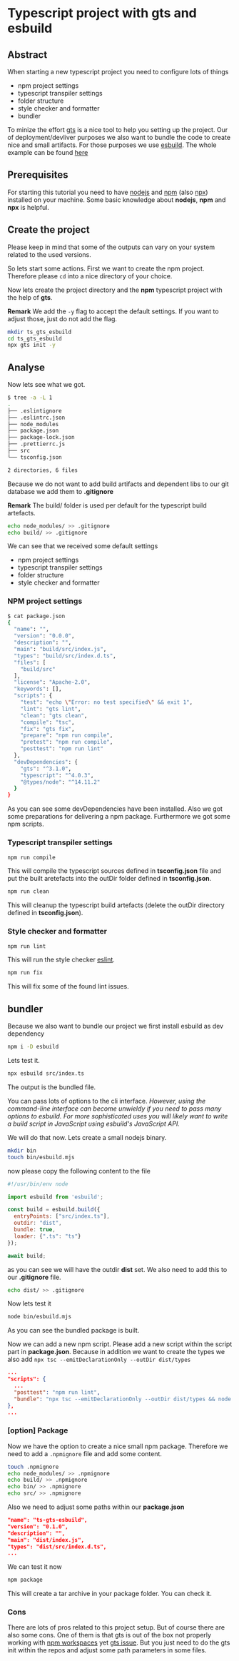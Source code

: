# Typescript project with gts and esbuild

## Abstract

When starting a new typescript project you need to configure lots of things

- npm project settings
- typescript transpiler settings
- folder structure
- style checker and formatter
- bundler

To minize the effort [gts][gts] is a nice tool to help you setting up the project.
Our of deployment/devliver purposes we also want to bundle the code to create nice and small artifacts.
For those purposes we use [esbuild][esbuild].
The whole example can be found [here][example]

## Prerequisites

For starting this tutorial you need to have [nodejs][nodejs] and [npm][npm] (also [npx][npx]) installed on your machine.
Some basic knowledge about **nodejs**, **npm** and **npx** is helpful.

## Create the project

Please keep in mind that some of the outputs can vary on your system related to the used versions.

So lets start some actions.
First we want to create the npm project.
Therefore please `cd` into a nice directory of your choice.

Now lets create the project directory and the **npm** typescript project with the help of **gts**.

**Remark** We add the `-y` flag to accept the default settings. If you want to adjust those, just do not add the flag.

```bash
mkdir ts_gts_esbuild
cd ts_gts_esbuild
npx gts init -y
```

## Analyse

Now lets see what we got.

```bash
$ tree -a -L 1
.
├── .eslintignore
├── .eslintrc.json
├── node_modules
├── package.json
├── package-lock.json
├── .prettierrc.js
├── src
└── tsconfig.json

2 directories, 6 files

```

Because we do not want to add build artifacts and dependent libs to our git database we add them to **.gitignore**

**Remark** The build/ folder is  used per default for the typescript build artefacts.

```bash
echo node_modules/ >> .gitignore
echo build/ >> .gitignore
```

We can see that we received some default settings

- npm project settings
- typescript transpiler settings
- folder structure
- style checker and formatter

### NPM project settings

```bash
$ cat package.json
{
  "name": "",
  "version": "0.0.0",
  "description": "",
  "main": "build/src/index.js",
  "types": "build/src/index.d.ts",
  "files": [
    "build/src"
  ],
  "license": "Apache-2.0",
  "keywords": [],
  "scripts": {
    "test": "echo \"Error: no test specified\" && exit 1",
    "lint": "gts lint",
    "clean": "gts clean",
    "compile": "tsc",
    "fix": "gts fix",
    "prepare": "npm run compile",
    "pretest": "npm run compile",
    "posttest": "npm run lint"
  },
  "devDependencies": {
    "gts": "^3.1.0",
    "typescript": "^4.0.3",
    "@types/node": "^14.11.2"
  }
}
```

As you can see some devDependencies have been installed. Also we got some preparations for delivering a npm package.
Furthermore we got some npm scripts.

### Typescript transpiler settings

```bash
npm run compile
```

This will compile the typescript sources defined in **tsconfig.json** file and put the built aretefacts into the outDir folder defined in **tsconfig.json**.

```bash
npm run clean
```

This will cleanup the typescript build artefacts (delete the outDir directory defined in **tsconfig.json**).

### Style checker and formatter

```bash
npm run lint
```

This will run the style checker [eslint][eslint].

```bash
npm run fix
```

This will fix some of the found lint issues.

## bundler

Because we also want to bundle our project we first install esbuild as dev dependency

```bash
npm i -D esbuild
```

Lets test it.

```bash
npx esbuild src/index.ts
```

The output is the bundled file.

You can pass lots of options to the cli interface.
*However, using the command-line interface can become unwieldy if you need to pass many options to esbuild. For more sophisticated uses you will likely want to write a build script in JavaScript using esbuild's JavaScript API.*

We will do that now.
Lets create a small nodejs binary.

```bash
mkdir bin
touch bin/esbuild.mjs
```

now please copy the following content to the file

```mjs
#!/usr/bin/env node

import esbuild from 'esbuild';

const build = esbuild.build({
  entryPoints: ["src/index.ts"],
  outdir: "dist",
  bundle: true,
  loader: {".ts": "ts"}
});

await build;
```

as you can see we will have the outdir **dist** set. We also need to add this to our **.gitignore** file.

```bash
echo dist/ >> .gitignore
```

Now lets test it

```bash
node bin/esbuild.mjs
```

As you can see the bundled package is built.

Now we can add a new npm script. Please add a new script within the script part in **package.json**. Because in addition we want to create the types we also add `npx tsc --emitDeclarationOnly --outDir dist/types`

```json
...
"scripts": {
  ...
  "posttest": "npm run lint",
  "bundle": "npx tsc --emitDeclarationOnly --outDir dist/types && node bin/esbuild.mjs"
},
...
```

### [option] Package

Now we have the option to create a nice small npm package.
Therefore we need to add a `.npmignore` file and add some content.

```bash
touch .npmignore
echo node_modules/ >> .npmignore
echo build/ >> .npmignore
echo bin/ >> .npmignore
echo src/ >> .npmignore
```

Also we need to adjust some paths within our **package.json**

```json
"name": "ts-gts-esbuild",
"version": "0.1.0",
"description": "",
"main": "dist/index.js",
"types": "dist/src/index.d.ts",
...
```

We can test it now

```bash
npm package
```

This will create a tar archive in your package folder.
You can check it.

### Cons

There are lots of pros related to this project setup. But of course there are also some cons.
One of them is that gts is out of the box not properly working with [npm workspaces][npm-workspaces] yet [gts issue][gts-issue].
But you just need to do the gts init within the repos and adjust some path parameters in some files.

[gts]: https://github.com/google/gts
[gts-issue]: https://github.com/google/gts/issues/718
[npm-workspaces]: https://docs.npmjs.com/cli/v8/using-npm/workspaces
[esbuild]: https://github.com/evanw/esbuild
[nodejs]: https://nodejs.org/en/
[npm]: https://docs.npmjs.com/about-npm
[npx]: https://www.npmjs.com/package/npx
[eslint]: https://github.com/eslint/eslint
[example]: https://github.com/AndreasAugustin/teaching/tree/main/examples/ts_gts_esbuild
